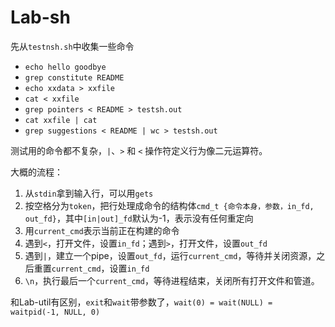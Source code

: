 # Lab-sh


先从`testnsh.sh`中收集一些命令
- `echo hello goodbye`
- `grep constitute README`
- `echo xxdata > xxfile`
- `cat < xxfile`
- `grep pointers < README > testsh.out`
- `cat xxfile | cat`
- `grep suggestions < README | wc > testsh.out`

测试用的命令都不复杂，`|`、`>` 和 `<` 操作符定义行为像二元运算符。

大概的流程：

1. 从`stdin`拿到输入行，可以用`gets`
2. 按空格分为`token`，把行处理成命令的结构体`cmd_t {命令本身，参数，in_fd, out_fd}`，其中`[in|out]_fd`默认为-1，表示没有任何重定向
3. 用`current_cmd`表示当前正在构建的命令
4. 遇到`<`，打开文件，设置`in_fd`；遇到`>`，打开文件，设置`out_fd`
5. 遇到`|`，建立一个pipe，设置`out_fd`，运行`current_cmd`，等待并关闭资源，之后重置`current_cmd`，设置`in_fd`
6. `\n`，执行最后一个`current_cmd`，等待进程结束，关闭所有打开文件和管道。



和Lab-util有区别，`exit`和`wait`带参数了，`wait(0) = wait(NULL) = waitpid(-1, NULL, 0)`